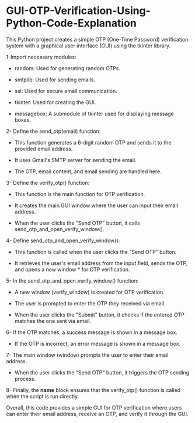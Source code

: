 # GUI-OTP-Verification-Using-Python-Code-Explanation 
This Python project creates a simple OTP (One-Time Password) verification system with a graphical user interface (GUI) using the tkinter library.


1-Import necessary modules:

* random: Used for generating random OTPs.

* smtplib: Used for sending emails.

* ssl: Used for secure email communication.

* tkinter: Used for creating the GUI.

* messagebox: A submodule of tkinter used for displaying message boxes.



2- Define the send_otp(email) function:


* This function generates a 6-digit random OTP and sends it to the provided email address.

* It uses Gmail's SMTP server for sending the email.

* The OTP, email content, and email sending are handled here.


3- Define the verify_otp() function:

* This function is the main function for OTP verification.

* It creates the main GUI window where the user can input their email address.

* When the user clicks the "Send OTP" button, it calls send_otp_and_open_verify_window().


4- Define send_otp_and_open_verify_window():


* This function is called when the user clicks the "Send OTP" button.

* It retrieves the user's email address from the input field, sends the OTP, and opens a new window * for OTP verification.


5- In the send_otp_and_open_verify_window() function:


* A new window (verify_window) is created for OTP verification.

* The user is prompted to enter the OTP they received via email.

* When the user clicks the "Submit" button, it checks if the entered OTP matches the one sent via email.


6- If the OTP matches, a success message is shown in a message box.


* If the OTP is incorrect, an error message is shown in a message box.


7- The main window (window) prompts the user to enter their email address.


* When the user clicks the "Send OTP" button, it triggers the OTP sending process.


8- Finally, the __name__ block ensures that the verify_otp() function is called when the script is run directly.

Overall, this code provides a simple GUI for OTP verification where users can enter their email address, receive an OTP, and verify it through the GUI.




